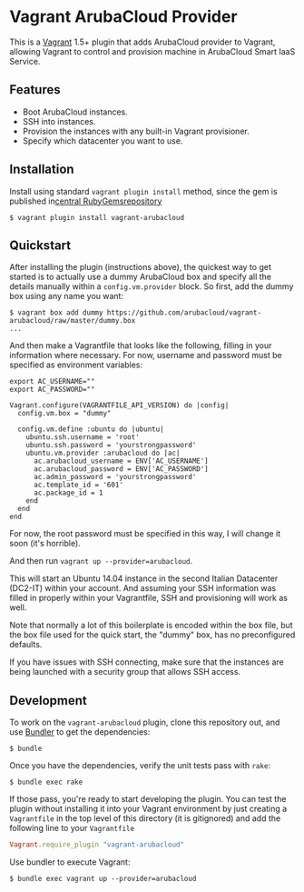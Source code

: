 # Vagrant ArubaCloud Provider

This is a [Vagrant](http://www.vagrantup.com) 1.5+ plugin that adds ArubaCloud provider 
to Vagrant, allowing Vagrant to control and provision machine in ArubaCloud Smart IaaS Service.

## Features
* Boot ArubaCloud instances.
* SSH into instances.
* Provision the instances with any built-in Vagrant provisioner.
* Specify which datacenter you want to use.


## Installation
Install using standard `vagrant plugin install` method, since the gem is published in[central RubyGemsrepository](https://rubygems.org/gems/vagrant-arubacloud)
```
$ vagrant plugin install vagrant-arubacloud
```

## Quickstart
After installing the plugin (instructions above), the quickest way to get
started is to actually use a dummy ArubaCloud box and specify all the details
manually within a `config.vm.provider` block. So first, add the dummy
box using any name you want:

```
$ vagrant box add dummy https://github.com/arubacloud/vagrant-arubacloud/raw/master/dummy.box
...
```

And then make a Vagrantfile that looks like the following, filling in
your information where necessary. For now, username and password must be specified as environment variables:
```
export AC_USERNAME=""
export AC_PASSWORD=""
```

```
Vagrant.configure(VAGRANTFILE_API_VERSION) do |config|
  config.vm.box = "dummy"

  config.vm.define :ubuntu do |ubuntu|
    ubuntu.ssh.username = 'root'
    ubuntu.ssh.password = 'yourstrongpassword'
    ubuntu.vm.provider :arubacloud do |ac|
      ac.arubacloud_username = ENV['AC_USERNAME']
      ac.arubacloud_password = ENV['AC_PASSWORD']
      ac.admin_password = 'yourstrongpassword'
      ac.template_id = '601'
      ac.package_id = 1
    end
  end
end
```

For now, the root password must be specified in this way, I will change it soon (it's horrible).

And then run `vagrant up --provider=arubacloud`.

This will start an Ubuntu 14.04 instance in the second Italian Datacenter (DC2-IT) within
your account. And assuming your SSH information was filled in properly
within your Vagrantfile, SSH and provisioning will work as well.

Note that normally a lot of this boilerplate is encoded within the box
file, but the box file used for the quick start, the "dummy" box, has
no preconfigured defaults.

If you have issues with SSH connecting, make sure that the instances
are being launched with a security group that allows SSH access.

## Development

To work on the `vagrant-arubacloud` plugin, clone this repository out, and use
[Bundler](http://gembundler.com) to get the dependencies:

```
$ bundle
```

Once you have the dependencies, verify the unit tests pass with `rake`:

```
$ bundle exec rake
```

If those pass, you're ready to start developing the plugin. You can test
the plugin without installing it into your Vagrant environment by just
creating a `Vagrantfile` in the top level of this directory (it is gitignored)
and add the following line to your `Vagrantfile` 
```ruby
Vagrant.require_plugin "vagrant-arubacloud"
```
Use bundler to execute Vagrant:
```
$ bundle exec vagrant up --provider=arubacloud
``` 
